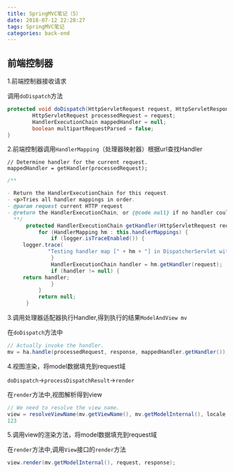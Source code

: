 ```yaml
---
title: SpringMVC笔记（5）
date: 2018-07-12 22:28:27
tags: SpringMVC笔记
categories: back-end
---
```

## 前端控制器

1.前端控制器接收请求

调用`doDispatch`方法

```java
protected void doDispatch(HttpServletRequest request, HttpServletResponse response) throws Exception {
        HttpServletRequest processedRequest = request;
        HandlerExecutionChain mappedHandler = null;
        boolean multipartRequestParsed = false;
}
```

2.前端控制器调用`HandlerMapping`（处理器映射器）根据url查找Handler

```
// Determine handler for the current request.
mappedHandler = getHandler(processedRequest);
```

```java
/**

- Return the HandlerExecutionChain for this request.
- <p>Tries all handler mappings in order.
- @param request current HTTP request
- @return the HandlerExecutionChain, or {@code null} if no handler could be found
  **/
      protected HandlerExecutionChain getHandler(HttpServletRequest request) throws Exception {
          for (HandlerMapping hm : this.handlerMappings) {
              if (logger.isTraceEnabled()) {
     logger.trace(
             "Testing handler map [" + hm + "] in DispatcherServlet with name '" + getServletName() + "'");
              }
              HandlerExecutionChain handler = hm.getHandler(request);
              if (handler != null) {
     return handler;
              }
          }
          return null;
      }

```

3.调用处理器适配器执行Handler,得到执行的结果`ModelAndView mv`

在`doDispatch`方法中

```java
// Actually invoke the handler.
mv = ha.handle(processedRequest, response, mappedHandler.getHandler());
```

4.视图渲染，将model数据填充到request域

`doDispatch`->`processDispatchResult`->`render`

在`render`方法中,视图解析得到view

```java
// We need to resolve the view name.
view = resolveViewName(mv.getViewName(), mv.getModelInternal(), locale, request);
123
```

5.调用view的渲染方法，将model数据填充到request域

在`render`方法中,调用`View`接口的`render`方法

```java
view.render(mv.getModelInternal(), request, response);
```

## 